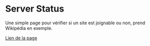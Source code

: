 # Server Status

Une simple page pour vérifier si un site est joignable ou non, prend Wikipédia en exemple.

[Lien de la page](https://djalexkidd.github.io/server-status)